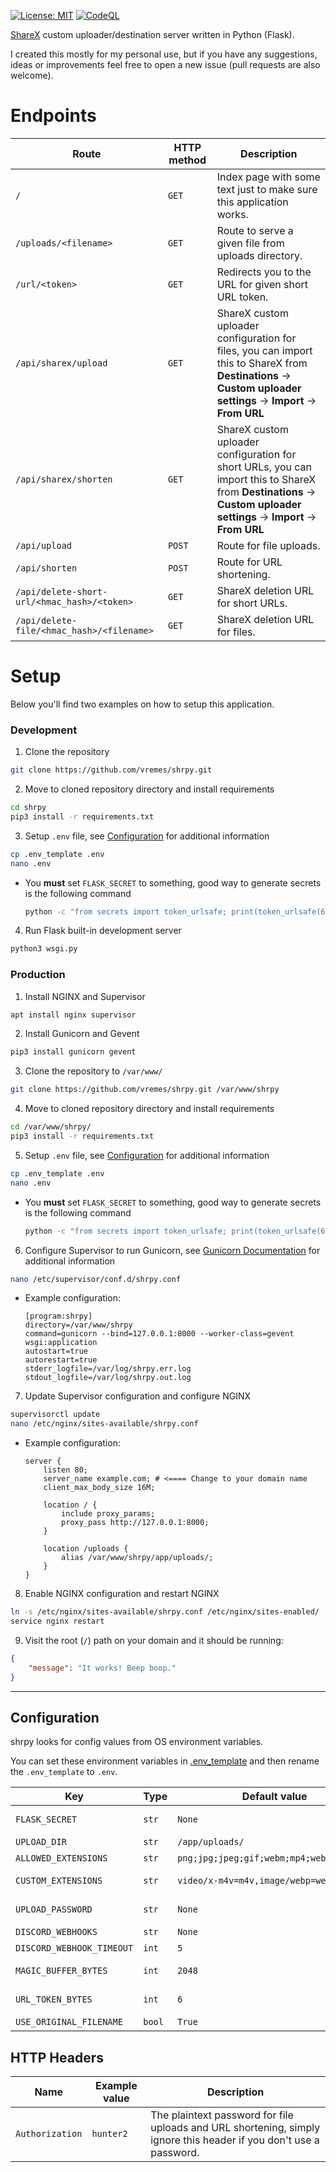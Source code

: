 [![License: MIT](https://img.shields.io/badge/License-MIT-blue.svg)](https://opensource.org/licenses/MIT)
[![CodeQL](https://github.com/vremes/shrpy/actions/workflows/codeql-analysis.yml/badge.svg)](https://github.com/vremes/shrpy/actions/workflows/codeql-analysis.yml)

[ShareX](https://getsharex.com/) custom uploader/destination server written in Python (Flask).

I created this mostly for my personal use, but if you have any suggestions, ideas or improvements feel free to open a new issue (pull requests are also welcome).

# Endpoints

| Route | HTTP method | Description |
| ----- | ------ | ------ |
`/` | `GET` | Index page with some text just to make sure this application works. |
`/uploads/<filename>` | `GET` | Route to serve a given file from uploads directory. |
`/url/<token>` | `GET` | Redirects you to the URL for given short URL token. |
`/api/sharex/upload` | `GET` | ShareX custom uploader configuration for files, you can import this to ShareX from **Destinations** -> **Custom uploader settings** -> **Import** -> **From URL** |
`/api/sharex/shorten` | `GET` | ShareX custom uploader configuration for short URLs, you can import this to ShareX from **Destinations** -> **Custom uploader settings** -> **Import** -> **From URL** |
`/api/upload` | `POST` | Route for file uploads. |
`/api/shorten` | `POST` | Route for URL shortening. |
`/api/delete-short-url/<hmac_hash>/<token>` | `GET` | ShareX deletion URL for short URLs. |
`/api/delete-file/<hmac_hash>/<filename>` | `GET` | ShareX deletion URL for files. |

# Setup

Below you'll find two examples on how to setup this application.

### Development
1. Clone the repository
```sh
git clone https://github.com/vremes/shrpy.git
```
2. Move to cloned repository directory and install requirements
```sh
cd shrpy
pip3 install -r requirements.txt
```
3. Setup `.env` file, see [Configuration](#configuration) for additional information
```sh
cp .env_template .env
nano .env
```
  - You **must** set `FLASK_SECRET` to something, good way to generate secrets is the following command
    ```sh
    python -c "from secrets import token_urlsafe; print(token_urlsafe(64))"
    ```
4. Run Flask built-in development server
```sh
python3 wsgi.py
```

### Production
1. Install NGINX and Supervisor
```sh
apt install nginx supervisor
```
2. Install Gunicorn and Gevent
```sh
pip3 install gunicorn gevent
```
3. Clone the repository to `/var/www/`
```sh
git clone https://github.com/vremes/shrpy.git /var/www/shrpy
```
4. Move to cloned repository directory and install requirements
```sh
cd /var/www/shrpy/
pip3 install -r requirements.txt
```
5. Setup `.env` file, see [Configuration](#configuration) for additional information
```sh
cp .env_template .env
nano .env
```
  - You **must** set `FLASK_SECRET` to something, good way to generate secrets is the following command
    ```sh
    python -c "from secrets import token_urlsafe; print(token_urlsafe(64))"
    ```
6. Configure Supervisor to run Gunicorn, see [Gunicorn Documentation](https://docs.gunicorn.org/en/stable/index.html) for additional information
```sh
nano /etc/supervisor/conf.d/shrpy.conf
```
  - Example configuration:
    ```
    [program:shrpy]
    directory=/var/www/shrpy
    command=gunicorn --bind=127.0.0.1:8000 --worker-class=gevent wsgi:application
    autostart=true
    autorestart=true
    stderr_logfile=/var/log/shrpy.err.log
    stdout_logfile=/var/log/shrpy.out.log
    ```
7. Update Supervisor configuration and configure NGINX
```sh
supervisorctl update
nano /etc/nginx/sites-available/shrpy.conf
```
  - Example configuration:
    ```nginx
    server {
        listen 80;
        server_name example.com; # <==== Change to your domain name
        client_max_body_size 16M;

        location / {
            include proxy_params;
            proxy_pass http://127.0.0.1:8000;
        }

        location /uploads {
            alias /var/www/shrpy/app/uploads/;
        }
    }
    ```
8. Enable NGINX configuration and restart NGINX
```sh
ln -s /etc/nginx/sites-available/shrpy.conf /etc/nginx/sites-enabled/
service nginx restart
```
9. Visit the root (`/`) path on your domain and it should be running:
```json
{
    "message": "It works! Beep boop."
}
```
---
## Configuration
shrpy looks for config values from OS environment variables.

You can set these environment variables in [.env_template](https://github.com/vremes/shrpy/blob/master/.env_template) and then rename the `.env_template` to `.env`.

| Key | Type | Default value | Description |
| ------ | ------ | ------ | ------ |
| `FLASK_SECRET` | `str` |  `None` | Secret key for Flask application, see https://flask.palletsprojects.com/en/2.0.x/config/#SECRET_KEY |
| `UPLOAD_DIR` | `str` | `/app/uploads/` | Path for uploaded files. |
| `ALLOWED_EXTENSIONS` | `str` | `png;jpg;jpeg;gif;webm;mp4;webp;txt;m4v` | Allowed file extensions separated by semicolon. |
| `CUSTOM_EXTENSIONS` | `str` | `video/x-m4v=m4v,image/webp=webp` | Additional `mimetype=extension` pairs for Python `mimetypes` module |
| `UPLOAD_PASSWORD` | `str` | `None` | The password to protect `/api/upload` and `/api/shorten` endpoints. |
| `DISCORD_WEBHOOKS` | `str` | `None` | Discord webhook URLs separated by semicolon. |
| `DISCORD_WEBHOOK_TIMEOUT` | `int` | `5` | Timeout for Discord webhook requests in seconds. |
| `MAGIC_BUFFER_BYTES` | `int` | `2048` | The amount of bytes `python-magic` will read from uploaded file to determine its extension. |
| `URL_TOKEN_BYTES` | `int` | `6` | The amount of bytes `secrets.token_urlsafe` will use to generate shortened URLs. |
| `USE_ORIGINAL_FILENAME` | `bool` | `True` | If saved files should include original filename.

## HTTP Headers

| Name | Example value | Description |
| ------ | ------ | ------ |
`Authorization` | `hunter2` | The plaintext password for file uploads and URL shortening, simply ignore this header if you don't use a password. |
